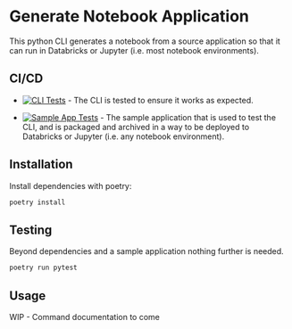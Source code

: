 # Generate Notebook Application

This python CLI generates a notebook from a source application so that it can run in Databricks or Jupyter (i.e. most notebook environments).

## CI/CD

* [![CLI Tests](https://github.com/awhipp/py_app_to_notebook/actions/workflows/cli_tests.yml/badge.svg)](https://github.com/awhipp/py_app_to_notebook/actions/workflows/cli_tests.yml) - The CLI is tested to ensure it works as expected.

* [![Sample App Tests](https://github.com/awhipp/py_app_to_notebook/actions/workflows/sample_app_tests.yml/badge.svg)](https://github.com/awhipp/py_app_to_notebook/actions/workflows/sample_app_tests.yml) - The sample application that is used to test the CLI, and is packaged and archived in a way to be deployed to Databricks or Jupyter (i.e. any notebook environment).

## Installation

Install dependencies with poetry:

```bash
poetry install
```

## Testing

Beyond dependencies and a sample application nothing further is needed.

```bash
poetry run pytest
```


## Usage

WIP - Command documentation to come
